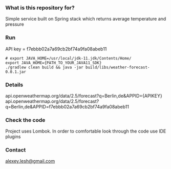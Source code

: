 ### What is this repository for? ###
Simple service built on Spring stack which returns average temperature and pressure 

### Run ###
API key = f7ebbb02a7a69cb2bf74a9fa08abeb11

````
# export JAVA_HOME=/usr/local/jdk-11.jdk/Contents/Home/
export JAVA_HOME={PATH_TO_YOUR_JAVA11_SDK}
./gradlew clean build && java -jar build/libs/weather-forecast-0.0.1.jar
````

### Details ###

api.openweathermap.org/data/2.5/forecast?q=Berlin,de&APPID={APIKEY}
api.openweathermap.org/data/2.5/forecast?q=Berlin,de&APPID=f7ebbb02a7a69cb2bf74a9fa08abeb11


### Check the code ###

Project uses Lombok.
In order to comfortable look through the code use IDE plugins  

### Contact ###

alexey.lesh@gmail.com
